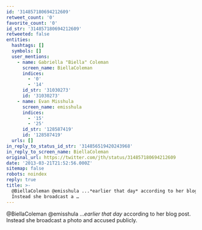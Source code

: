 ```yaml
---
id: '314857180694212609'
retweet_count: '0'
favorite_count: '0'
id_str: '314857180694212609'
retweeted: false
entities:
  hashtags: []
  symbols: []
  user_mentions:
    - name: Gabriella "Biella" Coleman
      screen_name: BiellaColeman
      indices:
        - '0'
        - '14'
      id_str: '31030273'
      id: '31030273'
    - name: Evan Misshula
      screen_name: emisshula
      indices:
        - '15'
        - '25'
      id_str: '128587419'
      id: '128587419'
  urls: []
in_reply_to_status_id_str: '314856519420243968'
in_reply_to_screen_name: BiellaColeman
original_url: https://twitter.com/jth/status/314857180694212609
date: '2013-03-21T21:52:56.000Z'
sitemap: false
robots: noindex
reply: true
title: >-
  @BiellaColeman @emisshula ...*earlier that day* according to her blog post.
  Instead she broadcast a …
---
```


@BiellaColeman @emisshula ...*earlier that day* according to her blog post. Instead she broadcast a photo and accused publicly.